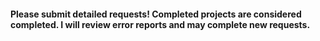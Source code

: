 <h4>Please submit detailed requests! Completed projects are considered completed. I will review error reports and may complete new requests.</h4>
